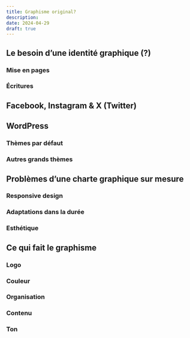 ```yaml
---
title: Graphisme original?
description: 
date: 2024-04-29
draft: true
---
```


## Le besoin d’une identité graphique (?)

### Mise en pages

### Écritures

## Facebook, Instagram & X (Twitter)


## WordPress

### Thèmes par défaut

### Autres grands thèmes

## Problèmes d’une charte graphique sur mesure

### Responsive design

### Adaptations dans la durée

### Esthétique

## Ce qui fait le graphisme

### Logo

### Couleur

### Organisation

### Contenu

### Ton